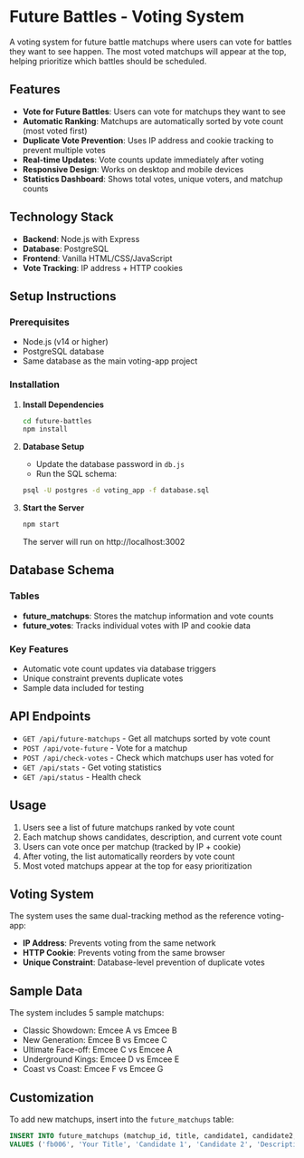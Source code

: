 # Future Battles - Voting System

A voting system for future battle matchups where users can vote for battles they want to see happen. The most voted matchups will appear at the top, helping prioritize which battles should be scheduled.

## Features

- **Vote for Future Battles**: Users can vote for matchups they want to see
- **Automatic Ranking**: Matchups are automatically sorted by vote count (most voted first)
- **Duplicate Vote Prevention**: Uses IP address and cookie tracking to prevent multiple votes
- **Real-time Updates**: Vote counts update immediately after voting
- **Responsive Design**: Works on desktop and mobile devices
- **Statistics Dashboard**: Shows total votes, unique voters, and matchup counts

## Technology Stack

- **Backend**: Node.js with Express
- **Database**: PostgreSQL
- **Frontend**: Vanilla HTML/CSS/JavaScript
- **Vote Tracking**: IP address + HTTP cookies

## Setup Instructions

### Prerequisites
- Node.js (v14 or higher)
- PostgreSQL database
- Same database as the main voting-app project

### Installation

1. **Install Dependencies**
   ```bash
   cd future-battles
   npm install
   ```

2. **Database Setup**
   - Update the database password in `db.js`
   - Run the SQL schema:
   ```bash
   psql -U postgres -d voting_app -f database.sql
   ```

3. **Start the Server**
   ```bash
   npm start
   ```
   The server will run on http://localhost:3002

## Database Schema

### Tables

- **future_matchups**: Stores the matchup information and vote counts
- **future_votes**: Tracks individual votes with IP and cookie data

### Key Features

- Automatic vote count updates via database triggers
- Unique constraint prevents duplicate votes
- Sample data included for testing

## API Endpoints

- `GET /api/future-matchups` - Get all matchups sorted by vote count
- `POST /api/vote-future` - Vote for a matchup
- `POST /api/check-votes` - Check which matchups user has voted for
- `GET /api/stats` - Get voting statistics
- `GET /api/status` - Health check

## Usage

1. Users see a list of future matchups ranked by vote count
2. Each matchup shows candidates, description, and current vote count
3. Users can vote once per matchup (tracked by IP + cookie)
4. After voting, the list automatically reorders by vote count
5. Most voted matchups appear at the top for easy prioritization

## Voting System

The system uses the same dual-tracking method as the reference voting-app:
- **IP Address**: Prevents voting from the same network
- **HTTP Cookie**: Prevents voting from the same browser
- **Unique Constraint**: Database-level prevention of duplicate votes

## Sample Data

The system includes 5 sample matchups:
- Classic Showdown: Emcee A vs Emcee B
- New Generation: Emcee B vs Emcee C  
- Ultimate Face-off: Emcee C vs Emcee A
- Underground Kings: Emcee D vs Emcee E
- Coast vs Coast: Emcee F vs Emcee G

## Customization

To add new matchups, insert into the `future_matchups` table:
```sql
INSERT INTO future_matchups (matchup_id, title, candidate1, candidate2, description) 
VALUES ('fb006', 'Your Title', 'Candidate 1', 'Candidate 2', 'Description');
```
